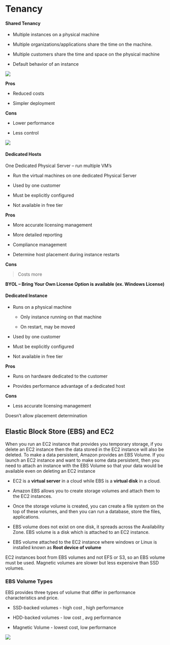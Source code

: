 Tenancy
=======

#### Shared Tenancy

-   Multiple instances on a physical machine

-   Multiple organizations/applications share the time on the machine.

-   Multiple customers share the time and space on the physical machine

-   Default behavior of an instance

![](media/f659df551868c962d94e19c6355aee89.png)

**Pros**

-   Reduced costs

-   Simpler deployment

**Cons**

-   Lower performance

-   Less control

![](media/f932203aab604bee439ea28602042d11.png)

#### Dedicated Hosts

One Dedicated Physical Server – run multiple VM’s

-   Run the virtual machines on one dedicated Physical Server

-   Used by one customer

-   Must be explicitly configured

-   Not available in free tier

**Pros**

-   More accurate licensing management

-   More detailed reporting

-   Compliance management

-   Determine host placement during instance restarts

**Cons**

>   Costs more

**BYOL – Bring Your Own License Option is available (ex. Windows License)**

#### Dedicated Instance

-   Runs on a physical machine

    -   Only instance running on that machine

    -   On restart, may be moved

-   Used by one customer

-   Must be explicitly configured

-   Not available in free tier

**Pros**

-   Runs on hardware dedicated to the customer

-   Provides performance advantage of a dedicated host

**Cons**

-   Less accurate licensing management

Doesn’t allow placement determination

Elastic Block Store (EBS) and EC2
---------------------------------

When you run an EC2 instance that provides you temporary storage, if you delete
an EC2 instance then the data stored in the EC2 instance will also be deleted.
To make a data persistent, Amazon provides an EBS Volume. If you launch an EC2
instance and want to make some data persistent, then you need to attach an
instance with the EBS Volume so that your data would be available even on
deleting an EC2 instance

-   EC2 is a **virtual server** in a cloud while EBS is a **virtual disk** in a
    cloud.

-   Amazon EBS allows you to create storage volumes and attach them to the EC2
    instances.

-   Once the storage volume is created, you can create a file system on the top
    of these volumes, and then you can run a database, store the files,
    applications.

-   EBS volume does not exist on one disk, it spreads across the Availability
    Zone. EBS volume is a disk which is attached to an EC2 instance.

-   EBS volume attached to the EC2 instance where windows or Linux is installed
    known as **Root device of volume**

EC2 instances boot from EBS volumes and not EFS or S3, so an EBS volume must be
used. Magnetic volumes are slower but less expensive than SSD volumes.

### EBS Volume Types

EBS provides three types of volume that differ in performance characteristics
and price.

-   SSD-backed volumes - high cost , high performance

-   HDD-backed volumes - low cost , avg performance

-   Magnetic Volume - lowest cost, low performance

![](media/85be33d89f546534b6b0ca64c8b39635.png)
